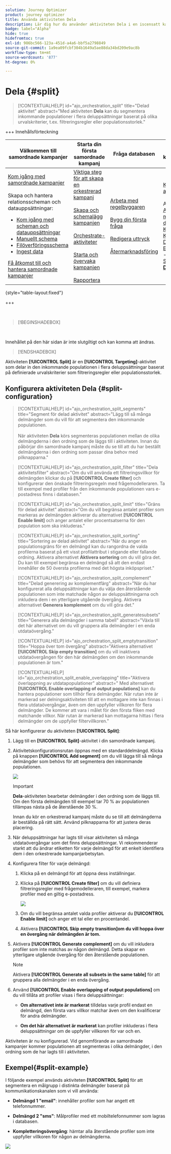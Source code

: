```yaml
---
solution: Journey Optimizer
product: journey optimizer
title: Använda aktiviteten Dela
description: Lär dig hur du använder aktiviteten Dela i en iscensatt kampanj
badge: label="Alpha"
hide: true
hidefromtoc: true
exl-id: 986bc566-123a-451d-a4a6-bbf5a2798849
source-git-commit: 1a9ea09fcbf304b1649a5ae88da34bd209e9ac8b
workflow-type: tm+mt
source-wordcount: '877'
ht-degree: 0%

---
```


# Dela {#split}

>[!CONTEXTUALHELP]
>id="ajo_orchestration_split"
>title="Delad aktivitet"
>abstract="Med aktiviteten **Dela** kan du segmentera inkommande populationer i flera deluppsättningar baserat på olika urvalskriterier, t.ex. filtreringsregler eller populationsstorlek."


+++ Innehållsförteckning

| Välkommen till samordnade kampanjer | Starta din första samordnade kampanj | Fråga databasen | Ochestrerade kampanjaktiviteter |
|---|---|---|---|
| [Kom igång med samordnade kampanjer](../gs-orchestrated-campaigns.md)<br/><br/>Skapa och hantera relationsscheman och datauppsättningar:</br> <ul><li>[Kom igång med scheman och datauppsättningar](../gs-schemas.md)</li><li>[Manuellt schema](../manual-schema.md)</li><li>[Filöverföringsschema](../file-upload-schema.md)</li><li>[Ingest data](../ingest-data.md)</li></ul>[Få åtkomst till och hantera samordnade kampanjer](../access-manage-orchestrated-campaigns.md) | [Viktiga steg för att skapa en orkestrerad kampanj](../gs-campaign-creation.md)<br/><br/>[Skapa och schemalägg kampanjen](../create-orchestrated-campaign.md)<br/><br/>[Orchestrate-aktiviteter](../orchestrate-activities.md)<br/><br/>[Starta och övervaka kampanjen](../start-monitor-campaigns.md)<br/><br/>[Rapportera](../reporting-campaigns.md) | [Arbeta med regelbyggaren](../orchestrated-rule-builder.md)<br/><br/>[Bygg din första fråga](../build-query.md)<br/><br/>[Redigera uttryck](../edit-expressions.md)<br/><br/>[Återmarknadsföring](../retarget.md) | [Kom igång med aktiviteter](about-activities.md)<br/><br/>Aktiviteter:<br/>[And-join](and-join.md) - [Bygg målgrupp](build-audience.md) - [Ändra dimension](change-dimension.md) - [Kanalaktiviteter](channels.md) - [Kombinera](combine.md) - [Deduplicering](deduplication.md) - [Enrichment](enrichment.md) - [Fork](fork.md)  - [Avstämning](reconciliation.md) - [Spara målgrupp](save-audience.md) - <b>[Dela](split.md)</b> - [Vänta](wait.md) |

{style="table-layout:fixed"}

+++


<br/>

>[!BEGINSHADEBOX]

</br>

Innehållet på den här sidan är inte slutgiltigt och kan komma att ändras.

>[!ENDSHADEBOX]

Aktiviteten **[!UICONTROL Split]** är en **[!UICONTROL Targeting]**-aktivitet som delar in den inkommande populationen i flera deluppsättningar baserat på definierade urvalskriterier som filtreringsregler eller populationsstorlek.

## Konfigurera aktiviteten Dela {#split-configuration}

>[!CONTEXTUALHELP]
>id="ajo_orchestration_split_segments"
>title="Segment för delad aktivitet"
>abstract="Lägg till så många delmängder som du vill för att segmentera den inkommande populationen.<br/></br>När aktiviteten **Dela** körs segmenteras populationen mellan de olika delmängderna i den ordning som de läggs till i aktiviteten. Innan du påbörjar din samordnade kampanj måste du se till att du har beställt delmängderna i den ordning som passar dina behov med pilknapparna."

>[!CONTEXTUALHELP]
>id="ajo_orchestration_split_filter"
>title="Dela aktivitetsfilter"
>abstract="Om du vill använda ett filtreringsvillkor för delmängden klickar du på **[!UICONTROL Create filter]** och konfigurerar den önskade filtreringsregeln med frågemodelleraren. Ta till exempel med profiler från den inkommande populationen vars e-postadress finns i databasen."

>[!CONTEXTUALHELP]
>id="ajo_orchestration_split_limit"
>title="Gräns för delad aktivitet"
>abstract="Om du vill begränsa antalet profiler som markeras av delmängden aktiverar du alternativet **[!UICONTROL Enable limit]** och anger antalet eller procentsatserna för den population som ska inkluderas."

>[!CONTEXTUALHELP]
>id="ajo_orchestration_split_sorting"
>title="Sortering av delad aktivitet"
>abstract="När du anger en populationsgräns för en delmängd kan du rangordna de valda profilerna baserat på ett visst profilattribut i stigande eller fallande ordning. Aktivera alternativet **Aktivera sortering** om du vill göra det. Du kan till exempel begränsa en delmängd så att den endast innehåller de 50 översta profilerna med det högsta inköpspriset."

>[!CONTEXTUALHELP]
>id="ajo_orchestration_split_complement"
>title="Delad generering av komplementfärg"
>abstract="När du har konfigurerat alla deluppsättningar kan du välja den återstående populationen som inte matchade någon av deluppsättningarna och inkludera dem i en ytterligare utgående övergång. Aktivera alternativet **Generera komplement** om du vill göra det."

>[!CONTEXTUALHELP]
>id="ajo_orchestration_split_generatesubsets"
>title="Generera alla delmängder i samma tabell"
>abstract="Växla till det här alternativet om du vill gruppera alla delmängder i en enda utdataövergång."

>[!CONTEXTUALHELP]
>id="ajo_orchestration_split_emptytransition"
>title="Hoppa över tom övergång"
>abstract="Aktivera alternativet **[!UICONTROL Skip empty transition]** om du vill inaktivera utdataövergången för den här delmängden om den inkommande populationen är tom."

>[!CONTEXTUALHELP]
>id="ajo_orchestration_split_enable_overlapping"
>title="Aktivera överlappning av utdatapopulationer"
>abstract=" Med alternativet **[!UICONTROL Enable overlapping of output populations]** kan du hantera populationer som tillhör flera delmängder. När rutan inte är markerad ser delningsaktiviteten till att en mottagare inte kan finnas i flera utdataövergångar, även om den uppfyller villkoren för flera delmängder. De kommer att vara i målet för den första fliken med matchande villkor. När rutan är markerad kan mottagarna hittas i flera delmängder om de uppfyller filtervillkoren."

Så här konfigurerar du aktiviteten **[!UICONTROL Split]**:

1. Lägg till en **[!UICONTROL Split]**-aktivitet i din samordnade kampanj.

1. Aktivitetskonfigurationsrutan öppnas med en standarddelmängd. Klicka på knappen **[!UICONTROL Add segment]** om du vill lägga till så många delmängder som behövs för att segmentera den inkommande populationen.

   ![](../assets/orchestrated-split-1.png)

   >[!IMPORTANT]
   >
   >**Dela**-aktiviteten bearbetar delmängder i den ordning som de läggs till. Om den första delmängden till exempel tar 70 % av populationen tillämpas nästa på de återstående 30 %.
   >
   >Innan du kör en orkestrerad kampanj måste du se till att delmängderna är beställda på rätt sätt. Använd pilknapparna för att justera deras placering.

1. När deluppsättningar har lagts till visar aktiviteten så många utdataövergångar som det finns deluppsättningar. Vi rekommenderar starkt att du ändrar etiketten för varje delmängd för att enkelt identifiera dem i den orkestrerade kampanjarbetsytan.

1. Konfigurera filter för varje delmängd:

   1. Klicka på en delmängd för att öppna dess inställningar.

   1. Klicka på **[!UICONTROL Create filter]** om du vill definiera filtreringsregler med frågemodelleraren, till exempel, markera profiler med en giltig e-postadress.

      ![](../assets/orchestrated-split-1.png)

   1. Om du vill begränsa antalet valda profiler aktiverar du **[!UICONTROL Enable limit]** och anger ett tal eller en procentandel.

   1. Aktivera **[!UICONTROL Skip empty transition]om du vill hoppa över en övergång när delmängden är tom.**

1. Aktivera **[!UICONTROL Generate complement]** om du vill inkludera profiler som inte matchas av någon delmängd. Detta skapar en ytterligare utgående övergång för den återstående populationen.

   >[!NOTE]
   >
   >Aktivera **[!UICONTROL Generate all subsets in the same table]** för att gruppera alla delmängder i en enda övergång.

1. Använd **[!UICONTROL Enable overlapping of output populations]** om du vill tillåta att profiler visas i flera deluppsättningar:

   * **Om alternativet inte är markerat** tilldelas varje profil endast en delmängd, den första vars villkor matchar även om den kvalificerar för andra delmängder.

   * **Om det här alternativet är markerat** kan profiler inkluderas i flera deluppsättningar om de uppfyller villkoren för var och en.

Aktiviteten är nu konfigurerad. Vid genomförande av samordnade kampanjer kommer populationen att segmenteras i olika delmängder, i den ordning som de har lagts till i aktiviteten.

## Exempel{#split-example}

I följande exempel används aktiviteten **[!UICONTROL Split]** för att segmentera en målgrupp i distinkta delmängder baserat på kommunikationskanalen som vi vill använda:

* **Delmängd 1 &quot;email&quot;**: innehåller profiler som har angett ett telefonnummer.

* **Delmängd 2 &quot;sms&quot;**: Målprofiler med ett mobiltelefonnummer som lagras i databasen.

* **Kompletteringsövergång**: hämtar alla återstående profiler som inte uppfyller villkoren för någon av delmängderna.

![](../assets/orchestrated-split-3.png)
